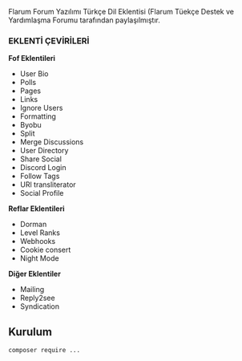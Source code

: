 Flarum Forum Yazılımı Türkçe Dil Eklentisi (Flarum Tüekçe Destek ve Yardımlaşma Forumu tarafından paylaşılmıştır. <a href="https://flarumtr.com"></a>

### EKLENTİ ÇEVİRİLERİ

**Fof Eklentileri**

- User Bio
- Polls
- Pages
- Links
- Ignore Users
- Formatting
- Byobu
- Split
- Merge Discussions
- User Directory
- Share Social
- Discord Login
- Follow Tags
- URl transliterator
- Social Profile

**Reflar Eklentileri**
- Dorman
- Level Ranks
- Webhooks
- Cookie consert
- Night Mode

**Diğer Eklentiler**

- Mailing
- Reply2see
- Syndication

## Kurulum

`composer require ...`
